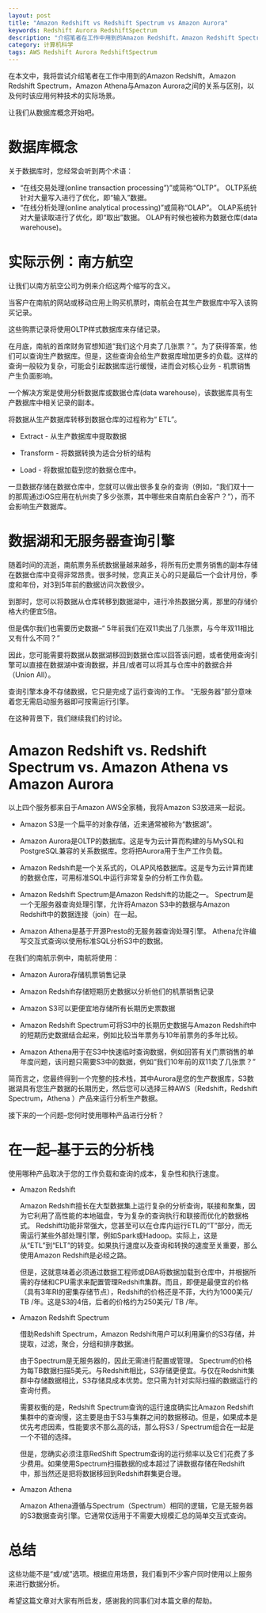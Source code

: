 ```yaml
---
layout: post
title: "Amazon Redshift vs Redshift Spectrum vs Amazon Aurora"
keywords: Redshift Aurora RedshiftSpectrum
description: "介绍笔者在工作中用到的Amazon Redshift，Amazon Redshift Spectrum，Amazon Athena与Amazon Aurora及其场景"
category: 计算机科学 
tags: AWS Redshift Aurora RedshiftSpectrum
---
```


在本文中，我将尝试介绍笔者在工作中用到的Amazon Redshift，Amazon Redshift Spectrum，Amazon Athena与Amazon Aurora之间的关系与区别，以及何时该应用何种技术的实际场景。

让我们从数据库概念开始吧。



# 数据库概念
关于数据库时，您经常会听到两个术语：

- “在线交易处理(online transaction processing”)”或简称“OLTP”。 OLTP系统针对大量写入进行了优化，即“输入”数据。 
- “在线分析处理(online analytical processing)”或简称“OLAP”。 OLAP系统针对大量读取进行了优化，即“取出”数据。 OLAP有时候也被称为数据仓库(data warehouse)。



# 实际示例：南方航空
让我们以南方航空公司为例来介绍这两个缩写的含义。

当客户在南航的网站或移动应用上购买机票时，南航会在其生产数据库中写入该购买记录。

这些购票记录将使用OLTP样式数据库来存储记录。

在月底，南航的首席财务官想知道“我们这个月卖了几张票？”。为了获得答案，他们可以查询生产数据库。但是，这些查询会给生产数据库增加更多的负载。这样的查询一般较为复杂，可能会引起数据库运行缓慢，进而会对核心业务 - 机票销售产生负面影响。

一个解决方案是使用分析数据库或数据仓库(data warehouse)，该数据库具有生产数据库中相关记录的副本。

将数据从生产数据库转移到数据仓库的过程称为“ ETL”。

- Extract - 从生产数据库中提取数据

- Transform - 将数据转换为适合分析的结构

- Load - 将数据加载到您的数据仓库中。

  

一旦数据存储在数据仓库中，您就可以做出很多复杂的查询（例如，“我们双十一的那周通过iOS应用在杭州卖了多少张票，其中哪些来自南航白金客户？”），而不会影响生产数据库。



# 数据湖和无服务器查询引擎

随着时间的流逝，南航票务系统数据量越来越多，将所有历史票务销售的副本存储在数据仓库中变得非常昂贵。很多时候，您真正关心的只是最后一个会计月份，季度和年份，对3到5年前的数据访问次数很少。

到那时，您可以将数据从仓库转移到数据湖中，进行冷热数据分离，那里的存储价格大约便宜5倍。

但是偶尔我们也需要历史数据–“ 5年前我们在双11卖出了几张票，与今年双11相比又有什么不同？”

因此，您可能需要将数据从数据湖移回到数据仓库以回答该问题，或者使用查询引擎可以直接在数据湖中查询数据，并且/或者可以将其与仓库中的数据合并（Union All）。

查询引擎本身不存储数据，它只是完成了运行查询的工作。 “无服务器”部分意味着您无需启动服务器即可按需运行引擎。

在这种背景下，我们继续我们的讨论。



# Amazon Redshift vs. Redshift Spectrum vs. Amazon Athena vs Amazon Aurora

以上四个服务都来自于Amazon AWS全家桶，我将Amazon S3放进来一起说。

- Amazon S3是一个扁平的对象存储，近来通常被称为“数据湖”。

- Amazon Aurora是OLTP的数据库。这是专为云计算而构建的与MySQL和PostgreSQL兼容的关系数据库。您将把Aurora用于生产工作负载。

- Amazon Redshift是一个关系式的，OLAP风格数据库。这是专为云计算而建的数据仓库，可用标准SQL中运行非常复杂的分析工作负载。

- Amazon Redshift Spectrum是Amazon Redshift的功能之一。 Spectrum是一个无服务器查询处理引擎，允许将Amazon S3中的数据与Amazon Redshift中的数据连接（join）在一起。

- Amazon Athena是基于开源Presto的无服务器查询处理引擎。 Athena允许编写交互式查询以使用标准SQL分析S3中的数据。

  

在我们的南航示例中，南航将使用：

- Amazon Aurora存储机票销售记录

- Amazon Redshift存储短期历史数据以分析他们的机票销售记录
- Amazon S3可以更便宜地存储所有长期历史票数据
- Amazon Redshift Spectrum可将S3中的长期历史数据与Amazon Redshift中的短期历史数据结合起来，例如比较当年票务与10年前票务的多年比较。
- Amazon Athena用于在S3中快速临时查询数据，例如回答有关门票销售的单年度问题，该问题只需要S3中的数据，例如“我们10年前的双11卖了几张票？”

简而言之，您最终得到一个完整的技术栈，其中Aurora是您的生产数据库，S3数据湖具有您生产数据的长期历史，然后您可以选择三种AWS（Redshift，Redshift Spectrum，Athena ）产品来运行分析生产数据。

接下来的一个问题–您何时使用哪种产品进行分析？



# 在一起–基于云的分析栈

使用哪种产品取决于您的工作负载和查询的成本，复杂性和执行速度。

- Amazon Redshift

  Amazon Redshift擅长在大型数据集上运行复杂的分析查询，联接和聚集，因为它利用了高性能的本地磁盘，专为复杂的查询执行和联接而优化的数据格式。 Redshift功能非常强大，您甚至可以在仓库内运行ETL的“T”部分，而无需运行某些外部处理引擎，例如Spark或Hadoop。实际上，这是从“ETL”到“ELT”的转变。如果执行速度以及查询和转换的速度至关重要，那么使用Amazon Redshift是必经之路。

  但是，这就意味着必须通过数据工程师或DBA将数据加载到仓库中，并根据所需的存储和CPU需求来配置管理Redshift集群。而且，即便是最便宜的价格（具有3年RI的密集存储节点），Redshift的价格还是不菲，大约为1000美元/ TB /年。这是S3的4倍，后者的价格约为250美元/ TB /年。

- Amazon Redshift Spectrum

  借助Redshift Spectrum，Amazon Redshift用户可以利用廉价的S3存储，并提取，过滤，聚合，分组和排序数据。

  由于Spectrum是无服务器的，因此无需进行配置或管理。 Spectrum的价格为每TB数据扫描5美元。与Redshift相比，S3存储更便宜。与仅在Redshift集群中存储数据相比，S3存储具成本优势。您只需为针对实际扫描的数据运行的查询付费。

  需要权衡的是，Redshift Spectrum查询的运行速度确实比Amazon Redshift集群中的查询慢，这主要是由于S3与集群之间的数据移动。但是，如果成本是优先考虑因素，性能要求不那么高的话，那么将S3 / Spectrum组合在一起是一个不错的选择。

  但是，您确实必须注意RedShift Spectrum查询的运行频率以及它们花费了多少费用。如果使用Spectrum扫描数据的成本超过了讲数据存储在Redshift中，那当然还是把将数据移回到Redshift群集更合理。

- Amazon Athena

  Amazon Athena遵循与Spectrum（Spectrum）相同的逻辑，它是无服务器的S3数据查询引擎。它通常仅适用于不需要大规模汇总的简单交互式查询。

  
# 总结

这些功能不是“或/或”选项。根据应用场景，我们看到不少客户同时使用以上服务来进行数据分析。

希望这篇文章对大家有所启发，感谢我的同事们对本篇文章的帮助。